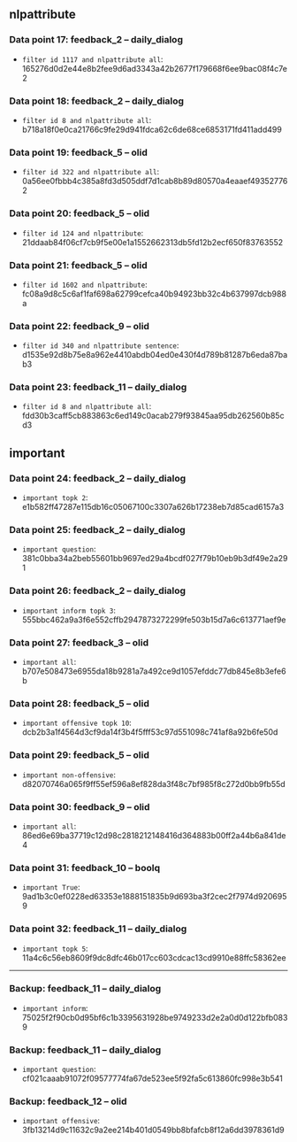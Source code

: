 ## nlpattribute

### Data point 17: feedback_2 – daily_dialog
* `filter id 1117 and nlpattribute all`: 165276d0d2e44e8b2fee9d6ad3343a42b2677f179668f6ee9bac08f4c7e2

### Data point 18: feedback_2 – daily_dialog
* `filter id 8 and nlpattribute all`: b718a18f0e0ca21766c9fe29d941fdca62c6de68ce6853171fd411add499

### Data point 19: feedback_5 – olid
* `filter id 322 and nlpattribute all`: 0a56ee0fbbb4c385a8fd3d505ddf7d1cab8b89d80570a4eaaef493527762

### Data point 20: feedback_5 – olid
* `filter id 124 and nlpattribute`: 21ddaab84f06cf7cb9f5e00e1a1552662313db5fd12b2ecf650f83763552

### Data point 21: feedback_5 – olid
* `filter id 1602 and nlpattribute`: fc08a9d8c5c6af1faf698a62799cefca40b94923bb32c4b637997dcb988a

### Data point 22: feedback_9 – olid
* `filter id 340 and nlpattribute sentence`: d1535e92d8b75e8a962e4410abdb04ed0e430f4d789b81287b6eda87bab3

### Data point 23: feedback_11 – daily_dialog
* `filter id 8 and nlpattribute all`: fdd30b3caff5cb883863c6ed149c0acab279f93845aa95db262560b85cd3

## important

### Data point 24: feedback_2 – daily_dialog
* `important topk 2`: e1b582ff47287e115db16c05067100c3307a626b17238eb7d85cad6157a3

### Data point 25: feedback_2 – daily_dialog
* `important question`: 381c0bba34a2beb55601bb9697ed29a4bcdf027f79b10eb9b3df49e2a291

### Data point 26: feedback_2 – daily_dialog
* `important inform topk 3`: 555bbc462a9a3f6e552cffb2947873272299fe503b15d7a6c613771aef9e

### Data point 27: feedback_3 – olid
* `important all`: b707e508473e6955da18b9281a7a492ce9d1057efddc77db845e8b3efe6b

### Data point 28: feedback_5 – olid
* `important offensive topk 10`: dcb2b3a1f4564d3cf9da14f3b4f5fff53c97d551098c741af8a92b6fe50d

### Data point 29: feedback_5 – olid
* `important non-offensive`: d82070746a065f9ff55ef596a8ef828da3f48c7bf985f8c272d0bb9fb55d

### Data point 30: feedback_9 – olid
* `important all`: 86ed6e69ba37719c12d98c2818212148416d364883b00ff2a44b6a841de4

### Data point 31: feedback_10 – boolq
* `important True`: 9ad1b3c0ef0228ed63353e1888151835b9d693ba3f2cec2f7974d9206959

### Data point 32: feedback_11 – daily_dialog
* `important topk 5`: 11a4c6c56eb8609f9dc8dfc46b017cc603cdcac13cd9910e88ffc58362ee

---

### Backup: feedback_11 – daily_dialog
* `important inform`: 75025f2f90cb0d95bf6c1b3395631928be9749233d2e2a0d0d122bfb0839

### Backup: feedback_11 – daily_dialog
* `important question`: cf021caaab91072f09577774fa67de523ee5f92fa5c613860fc998e3b541

### Backup: feedback_12 – olid
* `important offensive`: 3fb13214d9c11632c9a2ee214b401d0549bb8bfafcb8f12a6dd3978361d9
